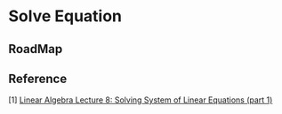 # Solve Equation

## RoadMap



## Reference

\[1] [Linear Algebra Lecture 8: Solving System of Linear Equations (part 1)](https://www.youtube.com/watch?v=zuTH1WdREkY\&list=PLJV\_el3uVTsNmr39gwbyV-0KjULUsN7fW\&index=8)
